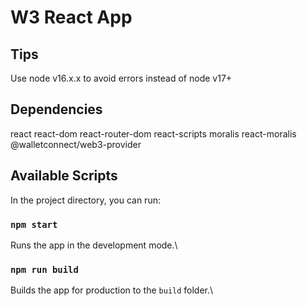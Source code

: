 # W3 React App

## Tips

Use node v16.x.x to avoid errors instead of node v17+

## Dependencies

react
react-dom
react-router-dom
react-scripts
moralis
react-moralis
@walletconnect/web3-provider

## Available Scripts

In the project directory, you can run:

### `npm start`

Runs the app in the development mode.\

### `npm run build`

Builds the app for production to the `build` folder.\